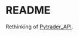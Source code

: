 # README

Rethinking of [Pytrader_API](https://github.com/rkahun/PyTrader-python-mt4-mt5-trading-api-connector-drag-n-drop).



